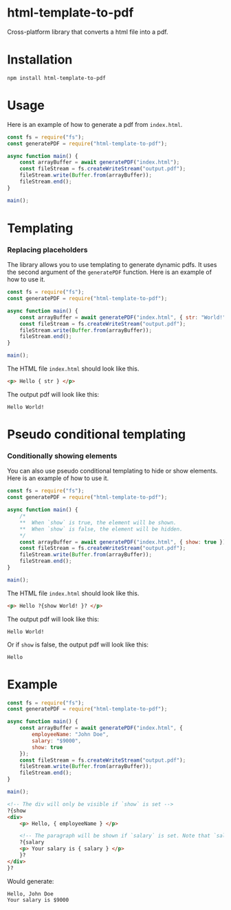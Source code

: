 # html-template-to-pdf
Cross-platform library that converts a html file into a pdf. 

# Installation
```
npm install html-template-to-pdf
```

# Usage
Here is an example of how to generate a pdf from `index.html`.

```javascript
const fs = require("fs");
const generatePDF = require("html-template-to-pdf");

async function main() {
    const arrayBuffer = await generatePDF("index.html");    
    const fileStream = fs.createWriteStream("output.pdf");
    fileStream.write(Buffer.from(arrayBuffer));
    fileStream.end();
}

main();
```

# Templating
### Replacing placeholders
The library allows you to use templating to generate dynamic pdfs. It uses the second argument of the `generatePDF` function. Here is an example of how to use it.

```javascript
const fs = require("fs");
const generatePDF = require("html-template-to-pdf");

async function main() {
    const arrayBuffer = await generatePDF("index.html", { str: "World!" });    
    const fileStream = fs.createWriteStream("output.pdf");
    fileStream.write(Buffer.from(arrayBuffer));
    fileStream.end();
}

main();
```

The HTML file `index.html` should look like this.

```html
<p> Hello { str } </p>
```

The output pdf will look like this:
```
Hello World!
```


# Pseudo conditional templating
### Conditionally showing elements
You can also use pseudo conditional templating to hide or show elements. Here is an example of how to use it.

```javascript
const fs = require("fs");
const generatePDF = require("html-template-to-pdf");

async function main() {
    /* 
    **  When `show` is true, the element will be shown.
    **  When `show` is false, the element will be hidden.
    */
    const arrayBuffer = await generatePDF("index.html", { show: true });    
    const fileStream = fs.createWriteStream("output.pdf");
    fileStream.write(Buffer.from(arrayBuffer));
    fileStream.end();
}

main();
```

The HTML file `index.html` should look like this.

```html
<p> Hello ?{show World! }? </p>
```

The output pdf will look like this:
```
Hello World!
```

Or if `show` is false, the output pdf will look like this:
```
Hello
```

# Example
```javascript
const fs = require("fs");
const generatePDF = require("html-template-to-pdf");

async function main() {
    const arrayBuffer = await generatePDF("index.html", {
        employeeName: "John Doe",
        salary: "$9000",
        show: true
    });    
    const fileStream = fs.createWriteStream("output.pdf");
    fileStream.write(Buffer.from(arrayBuffer));
    fileStream.end();
}

main();
```

```html
<!-- The div will only be visible if `show` is set -->
?{show
<div>
    <p> Hello, { employeeName } </p>

    <!-- The paragraph will be shown if `salary` is set. Note that `salary` can be of any type: Boolean, Number, Float, String, ...  -->
    ?{salary
    <p> Your salary is { salary } </p>
    }?
</div>
}?
```

Would generate:
```
Hello, John Doe
Your salary is $9000
```